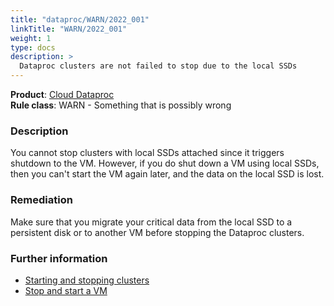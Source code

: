 ```yaml
---
title: "dataproc/WARN/2022_001"
linkTitle: "WARN/2022_001"
weight: 1
type: docs
description: >
  Dataproc clusters are not failed to stop due to the local SSDs
---
```


**Product**: [Cloud Dataproc](https://cloud.google.com/dataproc)\
**Rule class**: WARN - Something that is possibly wrong

### Description

You cannot stop clusters with local SSDs attached since it triggers shutdown to
the VM. However, if you do shut down a VM using local SSDs, then you can't
start the VM again later, and the data on the local SSD is lost.

### Remediation

Make sure that you migrate your critical data from the local SSD to a
persistent disk or to another VM before stopping the Dataproc clusters.

### Further information

- [Starting and stopping clusters](https://cloud.google.com/dataproc/docs/guides/dataproc-start-stop#limitations)
- [Stop and start a VM](https://cloud.google.com/compute/docs/instances/stop-start-instance#restrictions)
